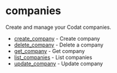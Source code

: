 # companies

Create and manage your Codat companies.


* [create_company](createcompany.md) - Create company
* [delete_company](deletecompany.md) - Delete a company
* [get_company](getcompany.md) - Get company
* [list_companies](listcompanies.md) - List companies
* [update_company](updatecompany.md) - Update company